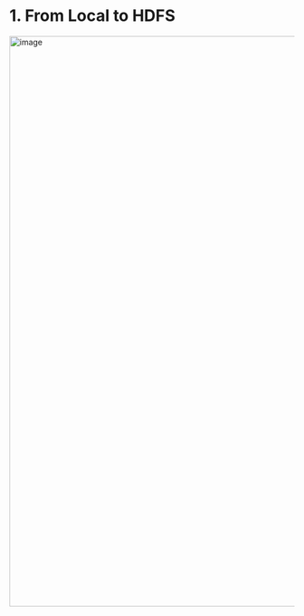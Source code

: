# 1. From Local to HDFS 

<img width="1006" alt="image" src="https://github.com/SyakeerRahman/Learn/assets/105381652/5195078b-759e-4726-a102-053514580be9">
